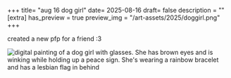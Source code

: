 +++
title= "aug 16 dog girl"
date= 2025-08-16
draft= false
description = ""
[extra]
has_preview = true
preview_img = "/art-assets/2025/doggirl.png"
+++

created a new pfp for a friend :3

![digital painting of a dog girl with glasses. She has brown eyes and is winking while holding up a peace sign. She's wearing a rainbow bracelet and has a lesbian flag in behind ](/art-assets/2025/doggirl.png)